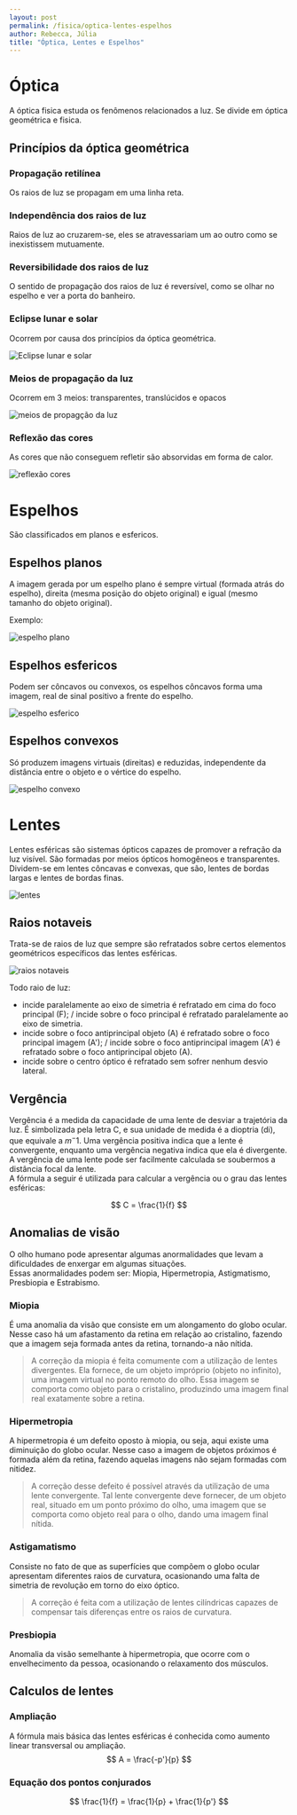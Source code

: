 ```yaml
---
layout: post
permalink: /fisica/optica-lentes-espelhos
author: Rebecca, Júlia
title: "Óptica, Lentes e Espelhos"
---
```

# Óptica
A óptica fisica estuda os fenômenos relacionados a luz. Se divide em óptica geométrica e fisica.

## Princípios da óptica geométrica

### Propagação retilínea
Os raios de luz se propagam em uma linha reta. 

### Independência dos raios de luz
Raios de luz ao cruzarem-se, eles se atravessariam um ao outro como se inexistissem mutuamente.

### Reversibilidade dos raios de luz
O sentido de propagação dos raios de luz é reversível, como se olhar no espelho e ver a porta do banheiro.

### Eclipse lunar e solar
Ocorrem por causa dos princípios da óptica geométrica.

![Eclipse lunar e solar](https://cdn.discordapp.com/attachments/852868718487666700/971555456898183178/unknown.png)

### Meios de propagação da luz
Ocorrem em 3 meios: transparentes, translúcidos e opacos

![meios de propagção da luz](https://cdn.discordapp.com/attachments/852868718487666700/971556717869563964/unknown.png)

### Reflexão das cores
As cores que não conseguem refletir são absorvidas em forma de calor.

![reflexão cores](https://user-images.githubusercontent.com/47502554/166843366-eab840fa-81fe-4511-a3f7-745d8c14ae7c.png)


# Espelhos
São classificados em planos e esfericos.

## Espelhos planos
A imagem gerada por um espelho plano é sempre virtual (formada atrás do espelho), direita (mesma posição do objeto original) e igual (mesmo tamanho do objeto original).

Exemplo:

![espelho plano](https://cdn.discordapp.com/attachments/888085211252924516/971557390451359815/unknown.png)

## Espelhos esfericos
Podem ser côncavos ou convexos, os espelhos côncavos forma uma imagem, real de sinal positivo a frente do espelho. 

![espelho esferico](https://user-images.githubusercontent.com/47502554/166842957-0fa09370-2134-45e6-9c18-cfa3cf8f941b.png)

## Espelhos convexos
Só produzem imagens virtuais (direitas) e reduzidas, independente da distância entre o objeto e o vértice do espelho.

![espelho convexo](https://user-images.githubusercontent.com/47502554/166843294-040fe642-6778-4030-bb76-c72568d3aa38.png)

# Lentes
Lentes esféricas são sistemas ópticos capazes de promover a refração da luz visível. São formadas por meios ópticos homogêneos e transparentes.  
Dividem-se em lentes côncavas e convexas, que são, lentes de bordas largas e lentes de bordas finas.

![lentes](https://user-images.githubusercontent.com/47502554/166848643-0f042b1a-6554-406a-b1aa-b1e0aa489d3b.png)

## Raios notaveis
Trata-se de raios de luz que sempre são refratados sobre certos elementos geométricos específicos das lentes esféricas.

![raios notaveis](https://user-images.githubusercontent.com/47502554/166848726-40c5cfae-d083-4f64-b451-82a35e272895.png)

Todo raio de luz:

- incide paralelamente ao eixo de simetria é refratado em cima do foco principal (F); / incide sobre o foco principal é refratado paralelamente ao eixo de simetria.
- incide sobre o foco antiprincipal objeto (A) é refratado sobre o foco principal imagem (A'); / incide sobre o foco antiprincipal imagem (A') é refratado sobre o foco antiprincipal objeto (A).
- incide sobre o centro óptico é refratado sem sofrer nenhum desvio lateral.

## Vergência
Vergência é a medida da capacidade de uma lente de desviar a trajetória da luz. É simbolizada pela letra C, e sua unidade de medida é a dioptria (di), que equivale a $m{^-1}$. Uma vergência positiva indica que a lente é convergente, enquanto uma vergência negativa indica que ela é divergente. A vergência de uma lente pode ser facilmente calculada se soubermos a distância focal da lente.  
A fórmula a seguir é utilizada para calcular a vergência ou o grau das lentes esféricas:

$$ C = \frac{1}{f} $$

## Anomalias de visão
O olho humano pode apresentar algumas anormalidades que levam a dificuldades de enxergar em algumas situações.  
Essas anormalidades podem ser: Miopia, Hipermetropia, Astigmatismo, Presbiopia e Estrabismo.

### Miopia
É uma anomalia da visão que consiste em um alongamento do globo ocular.  
Nesse caso há um afastamento da retina em relação ao cristalino, fazendo que a imagem seja formada antes da retina, tornando-a não nítida.

> A correção da miopia é feita comumente com a utilização de lentes divergentes. Ela fornece, de um objeto impróprio (objeto no infinito), uma imagem virtual no ponto remoto do olho. Essa imagem se comporta como objeto para o cristalino, produzindo uma imagem final real exatamente sobre a retina. 

### Hipermetropia

A hipermetropia é um defeito oposto à miopia, ou seja, aqui existe uma diminuição do globo ocular.
Nesse caso a imagem de objetos próximos é formada além da retina, fazendo aquelas imagens não sejam formadas com nitidez.

> A correção desse defeito é possível através da utilização de uma lente convergente. Tal lente convergente deve fornecer, de um objeto real, situado em um ponto próximo do olho, uma imagem que se comporta como objeto real para o olho, dando uma imagem final nítida. 

### Astigamatismo
Consiste no fato de que as superfícies que compõem o globo ocular apresentam diferentes raios de curvatura, ocasionando uma falta de simetria de revolução em torno do eixo óptico.

> A correção é feita com a utilização de lentes cilíndricas capazes de compensar tais diferenças entre os raios de curvatura.

### Presbiopia
Anomalia da visão semelhante à hipermetropia, que ocorre com o envelhecimento da pessoa, ocasionando o relaxamento dos músculos.

## Calculos de lentes
### Ampliação
A fórmula mais básica das lentes esféricas é conhecida como aumento linear transversal ou ampliação.
$$ A = \frac{-p'}{p} $$ 

### Equação dos pontos conjurados
$$ \frac{1}{f} = \frac{1}{p} + \frac{1}{p'} $$
